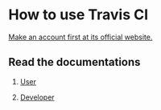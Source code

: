 # How to use Travis CI

[Make an account first at its official website.](https://travis-ci.org)

## Read the documentations

1. [User](https://docs.travis-ci.com/)

2. [Developer](https://developer.travis-ci.com/)
